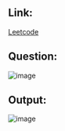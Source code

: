 ## Link:
[Leetcode](https://leetcode.com/problems/subsets-ii/)

## Question:
![image](https://github.com/user-attachments/assets/48668eb1-37bd-41de-9e7c-6b1ed8617e90)

## Output:
![image](https://github.com/user-attachments/assets/d19d0a4c-9e79-486d-963a-23a876559083)
